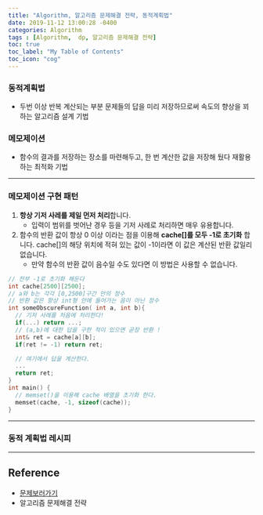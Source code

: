 ```yaml
---
title: "Algorithm, 알고리즘 문제해결 전략, 동적계획법"
date: 2019-11-12 13:00:28 -0400
categories: Algorithm
tags : [Algorithm,  dp, 알고리즘 문제해결 전략]
toc: true
toc_label: "My Table of Contents"
toc_icon: "cog"
---
```

### 동적계획법
- 두번 이상 반복 계산되는 부분 문제들의 답을 미리 저장하므로써 속도의 향상을 꾀하는 알고리즘 설계 기법

### 메모제이션
- 함수의 결과를 저장하는 장소를 마련해두고, 한 번 계산한 값을 저장해 뒀다 재활용하는 최적화 기법
---
### 메모제이션 구현 패턴
1. <b>항상 기저 사레를 제일 먼저 처리</b>합니다.
    - 입력이 범위를 벗어난 경우 등을 기저 사례로 처리하면 매우 유용합니다.
2. 함수의 반환 값이 항상 0 이상 이라는 점을 이용해 <b>cache[]를 모두 -1로 초기화</b> 합니다. cache[]의 해당 위치에 적혀 있는 값이 -1이라면 이 값은 계산된 반환 값일리 없습니다.
    - 만약 함수의 반환 값이 음수일 수도 있다면 이 방법은 사용할 수 없습니다.

```c
// 전부 -1로 초기화 해둔다
int cache[2500][2500];
// a와 b는 각각 [0,2500]구간 안의 정수
// 반환 값은 항상 int형 안에 들어가는 음이 아닌 정수
int someObscureFunction( int a, int b){
  // 기저 사례를 처음에 처리한다!
  if(...) return ...;
  // (a,b)에 대한 답을 구한 적이 있으면 곧장 반환 !
  int& ret = cache[a][b];
  if(ret != -1) return ret;

  // 여기에서 답을 계산한다.
  ...
  return ret;
}
int main() {
  // memset()을 이용해 cache 배열을 초기화 한다.
  memset(cache, -1, sizeof(cache));
}
```
---
### 동적 계획법 레시피


---
## Reference
- [문제보러가기](https://www.welcomekakao.com/learn/courses/30/parts/12230)
- 알고리즘 문제해결 전략
